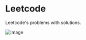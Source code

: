# Leetcode
Leetcode's problems with solutions.

![image](https://user-images.githubusercontent.com/20440403/172437905-982f9343-05cd-411e-87c3-3033fe9ebf39.png)
